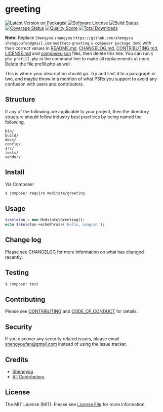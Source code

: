 # greeting

[![Latest Version on Packagist][ico-version]][link-packagist]
[![Software License][ico-license]](LICENSE.md)
[![Build Status][ico-travis]][link-travis]
[![Coverage Status][ico-scrutinizer]][link-scrutinizer]
[![Quality Score][ico-code-quality]][link-code-quality]
[![Total Downloads][ico-downloads]][link-downloads]

**Note:** Replace ```Shengyou``` ```shengyou``` ```https://github.com/shengyou``` ```shengyoufan@gmail.com``` ```meditate``` ```greeting``` ```a composer package demo``` with their correct values in [README.md](README.md), [CHANGELOG.md](CHANGELOG.md), [CONTRIBUTING.md](CONTRIBUTING.md), [LICENSE.md](LICENSE.md) and [composer.json](composer.json) files, then delete this line. You can run `$ php prefill.php` in the command line to make all replacements at once. Delete the file prefill.php as well.

This is where your description should go. Try and limit it to a paragraph or two, and maybe throw in a mention of what
PSRs you support to avoid any confusion with users and contributors.

## Structure

If any of the following are applicable to your project, then the directory structure should follow industry best practices by being named the following.

```
bin/        
build/
docs/
config/
src/
tests/
vendor/
```


## Install

Via Composer

``` bash
$ composer require meditate/greeting
```

## Usage

``` php
$skeleton = new Meditate\Greeting();
echo $skeleton->echoPhrase('Hello, League!');
```

## Change log

Please see [CHANGELOG](CHANGELOG.md) for more information on what has changed recently.

## Testing

``` bash
$ composer test
```

## Contributing

Please see [CONTRIBUTING](CONTRIBUTING.md) and [CODE_OF_CONDUCT](CODE_OF_CONDUCT.md) for details.

## Security

If you discover any security related issues, please email shengyoufan@gmail.com instead of using the issue tracker.

## Credits

- [Shengyou][link-author]
- [All Contributors][link-contributors]

## License

The MIT License (MIT). Please see [License File](LICENSE.md) for more information.

[ico-version]: https://img.shields.io/packagist/v/meditate/greeting.svg?style=flat-square
[ico-license]: https://img.shields.io/badge/license-MIT-brightgreen.svg?style=flat-square
[ico-travis]: https://img.shields.io/travis/meditate/greeting/master.svg?style=flat-square
[ico-scrutinizer]: https://img.shields.io/scrutinizer/coverage/g/meditate/greeting.svg?style=flat-square
[ico-code-quality]: https://img.shields.io/scrutinizer/g/meditate/greeting.svg?style=flat-square
[ico-downloads]: https://img.shields.io/packagist/dt/meditate/greeting.svg?style=flat-square

[link-packagist]: https://packagist.org/packages/meditate/greeting
[link-travis]: https://travis-ci.org/meditate/greeting
[link-scrutinizer]: https://scrutinizer-ci.com/g/meditate/greeting/code-structure
[link-code-quality]: https://scrutinizer-ci.com/g/meditate/greeting
[link-downloads]: https://packagist.org/packages/meditate/greeting
[link-author]: https://github.com/shengyou
[link-contributors]: ../../contributors
